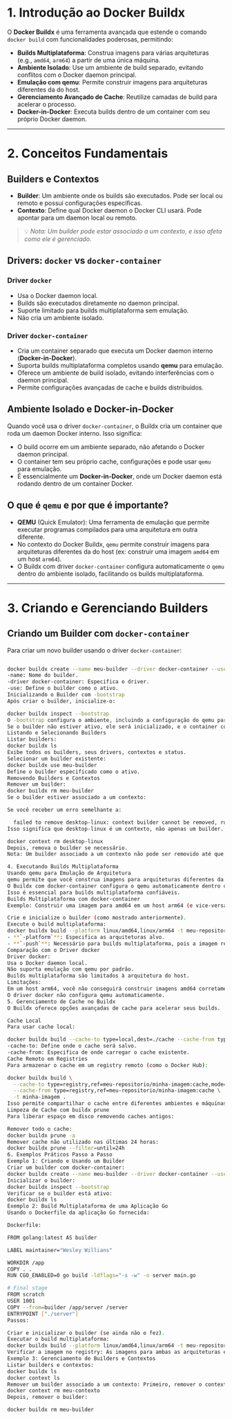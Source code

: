 # 1. Introdução ao Docker Buildx

O **Docker Buildx** é uma ferramenta avançada que estende o comando `docker build` com funcionalidades poderosas, permitindo:

- **Builds Multiplataforma**: Construa imagens para várias arquiteturas (e.g., `amd64`, `arm64`) a partir de uma única máquina.
- **Ambiente Isolado**: Use um ambiente de build separado, evitando conflitos com o Docker daemon principal.
- **Emulação com qemu**: Permite construir imagens para arquiteturas diferentes da do host.
- **Gerenciamento Avançado de Cache**: Reutilize camadas de build para acelerar o processo.
- **Docker-in-Docker**: Executa builds dentro de um container com seu próprio Docker daemon.

---

# 2. Conceitos Fundamentais

## Builders e Contextos

- **Builder**: Um ambiente onde os builds são executados. Pode ser local ou remoto e possui configurações específicas.
- **Contexto**: Define qual Docker daemon o Docker CLI usará. Pode apontar para um daemon local ou remoto.

> 💡 *Nota: Um builder pode estar associado a um contexto, e isso afeta como ele é gerenciado.*

## Drivers: `docker` vs `docker-container`

### Driver `docker`

- Usa o Docker daemon local.
- Builds são executados diretamente no daemon principal.
- Suporte limitado para builds multiplataforma sem emulação.
- Não cria um ambiente isolado.

### Driver `docker-container`

- Cria um container separado que executa um Docker daemon interno (**Docker-in-Docker**).
- Suporta builds multiplataforma completos usando **qemu** para emulação.
- Oferece um ambiente de build isolado, evitando interferências com o daemon principal.
- Permite configurações avançadas de cache e builds distribuídos.

## Ambiente Isolado e Docker-in-Docker

Quando você usa o driver `docker-container`, o Buildx cria um container que roda um daemon Docker interno. Isso significa:

- O build ocorre em um ambiente separado, não afetando o Docker daemon principal.
- O container tem seu próprio cache, configurações e pode usar `qemu` para emulação.
- É essencialmente um **Docker-in-Docker**, onde um Docker daemon está rodando dentro de um container Docker.

## O que é `qemu` e por que é importante?

- **QEMU** (Quick Emulator): Uma ferramenta de emulação que permite executar programas compilados para uma arquitetura em outra diferente.
- No contexto do Docker Buildx, `qemu` permite construir imagens para arquiteturas diferentes da do host (ex: construir uma imagem `amd64` em um host `arm64`).
- O Buildx com driver `docker-container` configura automaticamente o `qemu` dentro do ambiente isolado, facilitando os builds multiplataforma.

---

# 3. Criando e Gerenciando Builders

## Criando um Builder com `docker-container`

Para criar um novo builder usando o driver `docker-container`:

```bash

docker buildx create --name meu-builder --driver docker-container --use
-name: Nome do builder.
-driver docker-container: Especifica o driver.
-use: Define o builder como o ativo.
Inicializando o Builder com -bootstrap
Após criar o builder, inicialize-o:

docker buildx inspect --bootstrap
O -bootstrap configura o ambiente, incluindo a configuração do qemu para emulação.
Se o builder não estiver ativo, ele será inicializado, e o container correspondente será criado.
Listando e Selecionando Builders
Listar builders:
docker buildx ls
Exibe todos os builders, seus drivers, contextos e status.
Selecionar um builder existente:
docker buildx use meu-builder
Define o builder especificado como o ativo.
Removendo Builders e Contextos
Remover um builder:
docker buildx rm meu-builder
Se o builder estiver associado a um contexto:

Se você receber um erro semelhante a:

  failed to remove desktop-linux: context builder cannot be removed, run `docker context rm desktop-linux` to remove this context
Isso significa que desktop-linux é um contexto, não apenas um builder. Nesse caso, remova o contexto:

docker context rm desktop-linux
Depois, remova o builder se necessário.
Nota: Um builder associado a um contexto não pode ser removido até que o contexto seja removido.

4. Executando Builds Multiplataforma
Usando qemu para Emulação de Arquitetura
qemu permite que você construa imagens para arquiteturas diferentes da do host.
O Buildx com docker-container configura o qemu automaticamente dentro do ambiente isolado.
Isso é essencial para builds multiplataforma confiáveis.
Builds Multiplataforma com docker-container
Exemplo: Construir uma imagem para amd64 em um host arm64 (e vice-versa).

Crie e inicialize o builder (como mostrado anteriormente).
Execute o build multiplataforma:
docker buildx build --platform linux/amd64,linux/arm64 -t meu-repositorio/minha-imagem:latest --push .
- **`-platform`**: Especifica as arquiteturas alvo.
- **`-push`**: Necessário para builds multiplataforma, pois a imagem resultante precisa ser enviada a um registry.
Comparação com o Driver docker
Driver docker:
Usa o Docker daemon local.
Não suporta emulação com qemu por padrão.
Builds multiplataforma são limitados à arquitetura do host.
Limitações:
Em um host arm64, você não conseguirá construir imagens amd64 corretamente sem qemu.
O driver docker não configura qemu automaticamente.
5. Gerenciamento de Cache no Buildx
O Buildx oferece opções avançadas de cache para acelerar seus builds.

Cache Local
Para usar cache local:

docker buildx build --cache-to type=local,dest=./cache --cache-from type=local,src=./cache -t minha-imagem .
-cache-to: Define onde o cache será salvo.
-cache-from: Especifica de onde carregar o cache existente.
Cache Remoto em Registries
Para armazenar o cache em um registry remoto (como o Docker Hub):

docker buildx build \
  --cache-to type=registry,ref=meu-repositorio/minha-imagem:cache,mode=max \
  --cache-from type=registry,ref=meu-repositorio/minha-imagem:cache \
  -t minha-imagem .
Isso permite compartilhar o cache entre diferentes ambientes e máquinas.
Limpeza de Cache com buildx prune
Para liberar espaço em disco removendo caches antigos:

Remover todo o cache:
docker buildx prune -a
Remover cache não utilizado nas últimas 24 horas:
docker buildx prune --filter=until=24h
6. Exemplos Práticos Passo a Passo
Exemplo 1: Criando e Usando um Builder
Criar um builder com docker-container:
docker buildx create --name meu-builder --driver docker-container --use
Inicializar o builder:
docker buildx inspect --bootstrap
Verificar se o builder está ativo:
docker buildx ls
Exemplo 2: Build Multiplataforma de uma Aplicação Go
Usando o Dockerfile da aplicação Go fornecida:

Dockerfile:

FROM golang:latest AS builder

LABEL maintainer="Wesley Willians"

WORKDIR /app
COPY . .
RUN CGO_ENABLED=0 go build -ldflags="-s -w" -o server main.go

# Final stage
FROM scratch
USER 1001
COPY --from=builder /app/server /server
ENTRYPOINT ["./server"]
Passos:

Criar e inicializar o builder (se ainda não o fez).
Executar o build multiplataforma:
docker buildx build --platform linux/amd64,linux/arm64 -t meu-repositorio/minha-aplicacao-go:latest --push .
Verificar a imagem no registry: As imagens para ambas as arquiteturas estarão disponíveis.
Exemplo 3: Gerenciamento de Builders e Contextos
Listar builders e contextos:
docker buildx ls
docker context ls
Remover um builder associado a um contexto: Primeiro, remover o contexto:
docker context rm meu-contexto
Depois, remover o builder:

docker buildx rm meu-builder